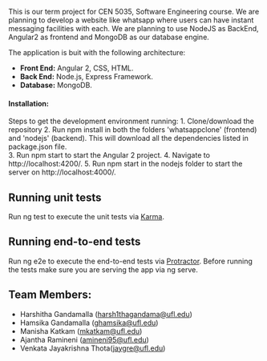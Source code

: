 This is our term project for CEN 5035, Software Engineering course. We are planning to develop a website like whatsapp where users can have instant messaging facilities with each. We are planning to use NodeJS as BackEnd, Angular2 as frontend and MongoDB as our database engine. 


The application is buit with the following architecture:

- **Front End:** Angular 2, CSS, HTML.
- **Back End:** Node.js, Express Framework.
- **Database:** MongoDB.

#### Installation:

Steps to get the development environment running:
    1. Clone/download the repository 
    2. Run npm install in both the folders 'whatsappclone' (frontend) and 'nodejs' (backend). This will download all the dependencies            listed in package.json file.  
    3. Run npm start to start the Angular 2 project.
    4. Navigate to http://localhost:4200/. 
    5. Run npm start in the nodejs folder to start the server on http://localhost:4000/.
## Running unit tests

Run ng test to execute the unit tests via [Karma](https://karma-runner.github.io/1.0/index.html).

## Running end-to-end tests

Run ng e2e to execute the end-to-end tests via [Protractor](http://www.protractortest.org/#/). Before running the tests make sure you are serving the app via ng serve.

## Team Members:
  - Harshitha Gandamalla (harsh1thagandama@ufl.edu)
  - Hamsika Gandamalla (ghamsika@ufl.edu)
  - Manisha Katkam  (mkatkam@ufl.edu)
  - Ajantha Ramineni (amineni95@ufl.edu)
  - Venkata Jayakrishna Thota(jaygre@ufl.edu) 
  




